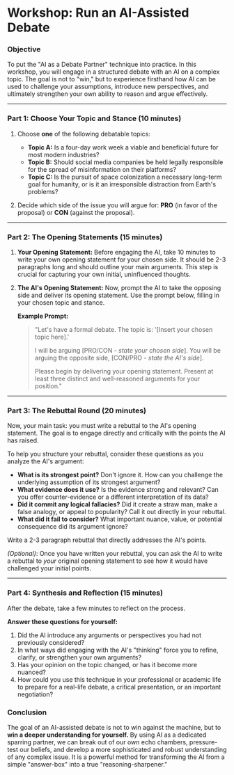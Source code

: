 # Workshop: Run an AI-Assisted Debate

### Objective
To put the "AI as a Debate Partner" technique into practice. In this workshop, you will engage in a structured debate with an AI on a complex topic. The goal is not to "win," but to experience firsthand how AI can be used to challenge your assumptions, introduce new perspectives, and ultimately strengthen your own ability to reason and argue effectively.

---

### Part 1: Choose Your Topic and Stance (10 minutes)
1.  Choose **one** of the following debatable topics:
    *   **Topic A:** Is a four-day work week a viable and beneficial future for most modern industries?
    *   **Topic B:** Should social media companies be held legally responsible for the spread of misinformation on their platforms?
    *   **Topic C:** Is the pursuit of space colonization a necessary long-term goal for humanity, or is it an irresponsible distraction from Earth's problems?

2.  Decide which side of the issue you will argue for: **PRO** (in favor of the proposal) or **CON** (against the proposal).

---

### Part 2: The Opening Statements (15 minutes)

1.  **Your Opening Statement:** Before engaging the AI, take 10 minutes to write your own opening statement for your chosen side. It should be 2-3 paragraphs long and should outline your main arguments. This step is crucial for capturing your own initial, uninfluenced thoughts.

2.  **The AI's Opening Statement:** Now, prompt the AI to take the opposing side and deliver its opening statement. Use the prompt below, filling in your chosen topic and stance.

    **Example Prompt:**
    > "Let's have a formal debate. The topic is: '[Insert your chosen topic here].'
    >
    > I will be arguing [PRO/CON - *state your chosen side*].
    > You will be arguing the opposite side, [CON/PRO - *state the AI's side*].
    >
    > Please begin by delivering your opening statement. Present at least three distinct and well-reasoned arguments for your position."

---

### Part 3: The Rebuttal Round (20 minutes)

Now, your main task: you must write a rebuttal to the AI's opening statement. The goal is to engage directly and critically with the points the AI has raised.

To help you structure your rebuttal, consider these questions as you analyze the AI's argument:
*   **What is its strongest point?** Don't ignore it. How can you challenge the underlying assumption of its strongest argument?
*   **What evidence does it use?** Is the evidence strong and relevant? Can you offer counter-evidence or a different interpretation of its data?
*   **Did it commit any logical fallacies?** Did it create a straw man, make a false analogy, or appeal to popularity? Call it out directly in your rebuttal.
*   **What did it fail to consider?** What important nuance, value, or potential consequence did its argument ignore?

Write a 2-3 paragraph rebuttal that directly addresses the AI's points.

*(Optional)*: Once you have written your rebuttal, you can ask the AI to write a rebuttal to *your* original opening statement to see how it would have challenged your initial points.

---

### Part 4: Synthesis and Reflection (15 minutes)

After the debate, take a few minutes to reflect on the process.

**Answer these questions for yourself:**
1.  Did the AI introduce any arguments or perspectives you had not previously considered?
2.  In what ways did engaging with the AI's "thinking" force you to refine, clarify, or strengthen your own arguments?
3.  Has your opinion on the topic changed, or has it become more nuanced?
4.  How could you use this technique in your professional or academic life to prepare for a real-life debate, a critical presentation, or an important negotiation?

### Conclusion
The goal of an AI-assisted debate is not to win against the machine, but to **win a deeper understanding for yourself.** By using AI as a dedicated sparring partner, we can break out of our own echo chambers, pressure-test our beliefs, and develop a more sophisticated and robust understanding of any complex issue. It is a powerful method for transforming the AI from a simple "answer-box" into a true "reasoning-sharpener."
